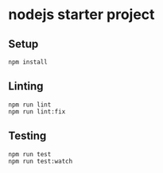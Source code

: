 # nodejs starter project

## Setup

    npm install

## Linting

    npm run lint
    npm run lint:fix

## Testing

    npm run test
    npm run test:watch

